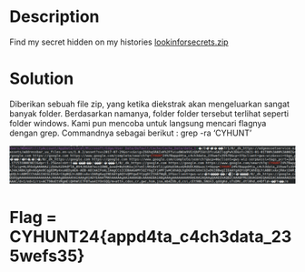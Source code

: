 # Description

Find my secret hidden on my histories
[lookinforsecrets.zip](https://drive.google.com/file/d/1egzDOBhehRzFvQzUEOPcvk58NvtH3_BM/view?usp=sharing://)

# Solution

Diberikan sebuah file zip, yang ketika diekstrak akan mengeluarkan sangat banyak folder. Berdasarkan namanya, folder folder tersebut terlihat seperti folder windows. Kami pun mencoba untuk langsung mencari flagnya dengan grep. Commandnya sebagai berikut : grep -ra ‘CYHUNT’

![Cyber Hunt CTF 2024](solved.png)

# Flag = CYHUNT24{appd4ta_c4ch3data_235wefs35}
